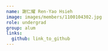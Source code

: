```yaml
---
name: 謝仁耀 Ren-Yao Hsieh 
image: images/members/1100104302.jpg 
role: undergrad
group: alum
links:
  github: link_to_github 
---
```

